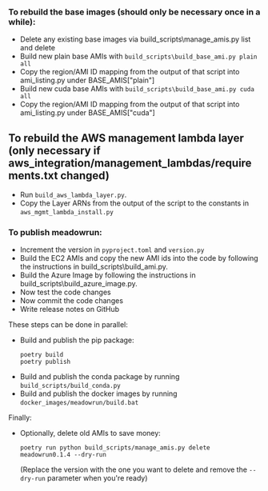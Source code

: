 ### To rebuild the base images (should only be necessary once in a while):

- Delete any existing base images via build_scripts\manage_amis.py list and delete
- Build new plain base AMIs with `build_scripts\build_base_ami.py plain all`
- Copy the region/AMI ID mapping from the output of that script into ami_listing.py under BASE_AMIS["plain"]
- Build new cuda base AMIs with `build_scripts\build_base_ami.py cuda all`
- Copy the region/AMI ID mapping from the output of that script into ami_listing.py under BASE_AMIS["cuda"]

## To rebuild the AWS management lambda layer (only necessary if aws_integration/management_lambdas/requirements.txt changed)

- Run `build_aws_lambda_layer.py`.
- Copy the Layer ARNs from the output of the script to the constants in `aws_mgmt_lambda_install.py`
### To publish meadowrun:

- Increment the version in `pyproject.toml` and `version.py`
- Build the EC2 AMIs and copy the new AMI ids into the code by following the
  instructions in build_scripts\build_ami.py.
- Build the Azure Image by following the instructions in
  build_scripts\build_azure_image.py.
- Now test the code changes
- Now commit the code changes
- Write release notes on GitHub

These steps can be done in parallel:
- Build and publish the pip package:
  ```shell
  poetry build
  poetry publish
  ```
- Build and publish the conda package by running `build_scripts/build_conda.py`
- Build and publish the docker images by running
  `docker_images/meadowrun/build.bat`

Finally:
- Optionally, delete old AMIs to save money:
  ```shell
  poetry run python build_scripts/manage_amis.py delete meadowrun0.1.4 --dry-run
  ```
  (Replace the version with the one you want to delete and remove the `--dry-run`
  parameter when you're ready)